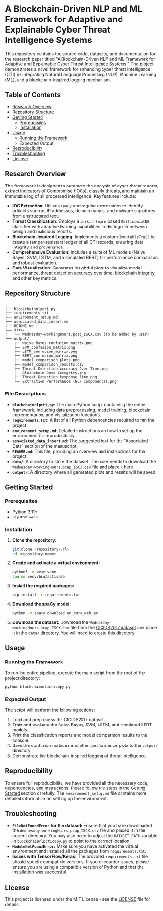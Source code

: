 # A Blockchain-Driven NLP and ML Framework for Adaptive and Explainable Cyber Threat Intelligence Systems

This repository contains the source code, datasets, and documentation for the research paper titled "A Blockchain-Driven NLP and ML Framework for Adaptive and Explainable Cyber Threat Intelligence Systems." The project demonstrates a novel framework for enhancing cyber threat intelligence (CTI) by integrating Natural Language Processing (NLP), Machine Learning (ML), and a blockchain-inspired logging mechanism.

## Table of Contents

- [Research Overview](#Research-overview)
- [Repository Structure](#repository-structure)
- [Getting Started](#getting-started)
  - [Prerequisites](#prerequisites)
  - [Installation](#installation)
- [Usage](#usage)
  - [Running the Framework](#running-the-framework)
  - [Expected Output](#expected-output)
- [Reproducibility](#reproducibility)
- [Troubleshooting](#troubleshooting)
- [License](#license)

## Research Overview

The framework is designed to automate the analysis of cyber threat reports, extract Indicators of Compromise (IOCs), classify threats, and maintain an immutable log of all processed intelligence. Key features include:

- **IOC Extraction**: Utilizes `spaCy` and regular expressions to identify artifacts such as IP addresses, domain names, and malware signatures from unstructured text.
- **Threat Classification**: Employs a `scikit-learn` based `MultinomialNB` classifier with adaptive learning capabilities to distinguish between benign and malicious reports.
- **Blockchain-Inspired Logging**: Implements a custom `ImmutableTrail` to create a tamper-resistant ledger of all CTI records, ensuring data integrity and provenance.
- **Comprehensive Evaluation**: Includes a suite of ML models (Naive Bayes, SVM, LSTM, and a simulated BERT) for performance comparison and robust evaluation.
- **Data Visualization**: Generates insightful plots to visualize model performance, threat detection accuracy over time, blockchain integrity, and other key metrics.

## Repository Structure

```
.
├── blockchainnlpcti.py
├── requirements.txt
├── environment_setup.md
├── associated_data_insert.md
├── README.md
├── data/
│   └── Wednesday-workingHours.pcap_ISCX.csv (to be added by user)
└── output/
    ├── Naive_Bayes_confusion_matrix.png
    ├── SVM_confusion_matrix.png
    ├── LSTM_confusion_matrix.png
    ├── BERT_confusion_matrix.png
    ├── model_comparison_plots.png
    ├── model_comparison_results.csv
    ├── Threat Detection Accuracy Over Time.png
    ├── Blockchain Data Integrity.png
    ├── Threat Detection Response Time.png
    └── Extraction Performance (NLP Components).png
```

### File Descriptions

- **`blockchainnlpcti.py`**: The main Python script containing the entire framework, including data preprocessing, model training, blockchain implementation, and visualization functions.
- **`requirements.txt`**: A list of all Python dependencies required to run the project.
- **`environment_setup.md`**: Detailed instructions on how to set up the environment for reproducibility.
- **`associated_data_insert.md`**: The suggested text for the "Associated Data" section of the manuscript.
- **`README.md`**: This file, providing an overview and instructions for the project.
- **`data/`**: A directory to store the dataset. The user needs to download the `Wednesday-workingHours.pcap_ISCX.csv` file and place it here.
- **`output/`**: A directory where all generated plots and results will be saved.

## Getting Started

### Prerequisites

- Python 3.11+
- `pip` and `venv`

### Installation

1.  **Clone the repository:**
    ```bash
    git clone <repository-url>
    cd <repository-name>
    ```

2.  **Create and activate a virtual environment:**
    ```bash
    python3 -m venv venv
    source venv/bin/activate
    ```

3.  **Install the required packages:**
    ```bash
    pip install -r requirements.txt
    ```

4.  **Download the spaCy model:**
    ```bash
    python -m spacy download en_core_web_sm
    ```

5.  **Download the dataset:**
    Download the `Wednesday-workingHours.pcap_ISCX.csv` file from the [CICIDS2017 dataset](https://www.unb.ca/cic/datasets/ids-2017.html) and place it in the `data/` directory. You will need to create this directory.

## Usage

### Running the Framework

To run the entire pipeline, execute the main script from the root of the project directory:

```bash
python blockchainnlpcticopy.py
```

### Expected Output

The script will perform the following actions:

1.  Load and preprocess the CICIDS2017 dataset.
2.  Train and evaluate the Naive Bayes, SVM, LSTM, and simulated BERT models.
3.  Print the classification reports and model comparison results to the console.
4.  Save the confusion matrices and other performance plots to the `output/` directory.
5.  Demonstrate the blockchain-inspired logging of threat intelligence.

## Reproducibility

To ensure full reproducibility, we have provided all the necessary code, dependencies, and instructions. Please follow the steps in the [Getting Started](#getting-started) section carefully. The `environment_setup.md` file contains more detailed information on setting up the environment.

## Troubleshooting

- **`FileNotFoundError` for the dataset:** Ensure that you have downloaded the `Wednesday-workingHours.pcap_ISCX.csv` file and placed it in the correct directory. You may also need to adjust the `DATASET_PATH` variable in `blockchainnlpcticopy.py` to point to the correct location.
- **`ModuleNotFoundError`:** Make sure you have activated the virtual environment and installed all the packages from `requirements.txt`.
- **Issues with TensorFlow/Keras:** The provided `requirements.txt` file should specify compatible versions. If you encounter issues, please ensure you are using a compatible version of Python and that the installation was successful.


## License

This project is licensed under the MIT License - see the [LICENSE](LICENSE) file for details.
